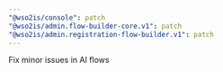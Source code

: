 ```yaml
---
"@wso2is/console": patch
"@wso2is/admin.flow-builder-core.v1": patch
"@wso2is/admin.registration-flow-builder.v1": patch
---
```


Fix minor issues in AI flows
